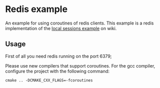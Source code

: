 # Redis example

An example for using coroutines of redis clients. This example is a redis implementation of
the [local sessions example](https://github.com/drogonframework/drogon/wiki/ENG-07-Session#examples-of-sessions) on wiki.

## Usage

First of all you need redis running on the port 6379;

Please use new compilers that support coroutines. For the gcc compiler, configure the project with the following
command:

```shell
cmake .. -DCMAKE_CXX_FLAGS=-fcoroutines
```
